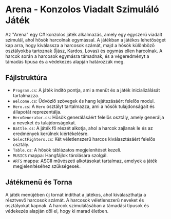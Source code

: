 # Arena - Konzolos Viadalt Szimuláló Játék

Az "Arena" egy C# konzolos játék alkalmazás, amely egy egyszerű viadalt szimulál, ahol hősök harcolnak egymással. A játékban a játékos lehetőséget kap arra, hogy kiválassza a harcosok számát, majd a hősök különböző osztályokba tartoznak (Íjász, Kardos, Lovas) és egymás ellen harcolnak. A harcok során a harcosok egymásra támadnak, és a végeredményt a támadás típusa és a védekezés alapján határozzák meg.

## Fájlstruktúra

- `Program.cs`: A játék indító pontja, ami a menüt és a játék inicializálását tartalmazza.
- `Welcome.cs`: Üdvözlő szövegek és hang lejátszásáért felelős modul.
- `Hero.cs`: A `Hero` osztályt tartalmazza, ami a hősök tulajdonságait és állapotát reprezentálja.
- `HeroGenerator.cs`: Hősök generálásáért felelős osztály, amely generálja a neveket és tulajdonságokat.
- `Battle.cs`: A játék fő részét alkotja, ahol a harcok zajlanak le és az eredmények kerülnek kiértékelésre.
- `SelectFighters.cs`: Két véletlenszerű harcos kiválasztásáért felelős osztály.
- `Table.cs`: A hősök táblázatos megjelenítését kezeli.
- `MUSICS` mappa: Hangfájlok tárolására szolgál.
- `ARTS` mappa: ASCII művészeti alkotásokat tartalmaz, amelyek a játék megjelenítéséhez szükségesek.

## Játékmenü és Torna

A játék menüjében új tornát indíthat a játékos, ahol kiválaszthatja a résztvevő harcosok számát. A harcosok véletlenszerű neveket és osztályokat kapnak. A harcok szimulálásában a támadási típusok és védekezés alapján dől el, hogy ki marad életben.
